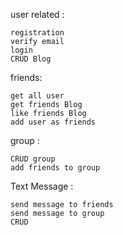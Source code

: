 user related :

    registration
    verify email
    login
    CRUD Blog
    
friends:

    get all user
    get friends Blog
    like friends Blog
    add user as friends

group :
    
    CRUD group
    add friends to group

Text Message :

    send message to friends
    send message to group
    CRUD
    
